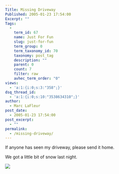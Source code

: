 ```yaml
---
Title: Missing Driveway
Published: 2005-01-23 17:54:00
Excerpt: ""
Tags:
  - 
    term_id: 67
    name: Just For Fun
    slug: just-for-fun
    term_group: 0
    term_taxonomy_id: 70
    taxonomy: post_tag
    description: ""
    parent: 0
    count: 7
    filter: raw
    avhec_term_order: "0"
views:
  - 'a:1:{i:0;s:3:"358";}'
dsq_thread_id:
  - 'a:1:{i:0;s:10:"3538634310";}'
author:
  - Marc LaFleur
post_date:
  - 2005-01-23 17:54:00
post_excerpt:
  - ""
permalink:
  - /missing-driveway/
---
```

<p>If anyone has seen my driveway, please send it home. </p> <p>We got a little bit of snow last night. </p> <p><a href="http://www.boston.com/news/weather/gallery/snow_012305"><img src="http://cache.boston.com/bonzai-fba/AP_Photo/2005/01/23/1106497959_9932.jpg" border="0" /></a></p>